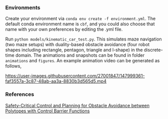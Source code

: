 ### Environments
Create your environment via `conda env create -f environment.yml`. The default conda environment name is `cbf`, and you could also choose that name with your own preferences by editing the .yml file.

Run `python models/kinematic_car_test.py`. This simulates maze navigation (two maze setups) with duality-based obstacle avoidance (four robot shapes including rectangle, pentagon, triangle and l-shape) in the discrete-time domain. The animations and snapshots can be found in folder `animations` and `figures`. An example animation video can be generated as follows,

https://user-images.githubusercontent.com/27001847/147999361-faf3557a-3c87-48ab-aa3a-8830b3d565d5.mp4

### References
[Safety-Critical Control and Planning for Obstacle Avoidance between Polytopes with Control Barrier Functions](https://arxiv.org/abs/2109.12313)
